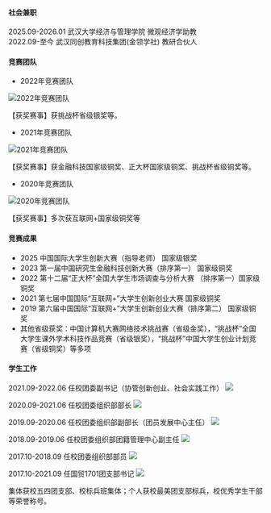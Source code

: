


#### 社会兼职
2025.09-2026.01 武汉大学经济与管理学院 微观经济学助教 <br/>
2022.09-至今 武汉同创教育科技集团(金领学社) 教研合伙人
#### 竞赛团队

* 2022年竞赛团队

![2022年竞赛团队](static/assets/img/11.png)

【获奖赛事】获挑战杯省级银奖等。


* 2021年竞赛团队


![2021年竞赛团队](static/assets/img/12.png)



【获奖赛事】获金融科技国家级铜奖、正大杯国家级铜奖、挑战杯省级铜奖等。

* 2020年竞赛团队

![2020年竞赛团队](static/assets/img/13.png)

【获奖赛事】多次获互联网+国家级铜奖等



#### 竞赛成果
- 2025 中国国际大学生创新大赛（指导老师） 国家级银奖
- 2023 第一届中国研究生金融科技创新大赛（排序第一） 国家级铜奖
- 2022 第十二届“正大杯”全国大学生市场调查与分析大赛 （排序第一）国家级铜奖
- 2021 第七届中国国际“互联网+”大学生创新创业大赛 国家级铜奖
- 2019 第六届中国国际“互联网+”大学生创新创业大赛（排序第二） 国家级铜奖
- 其他省级获奖：中国计算机大赛网络技术挑战赛（省级金奖），“挑战杯”全国大学生课外学术科技作品竞赛（省级银奖），“挑战杯”中国大学生创业计划竞赛（省级铜奖）等多项


#### 学生工作


2021.09-2022.06 任校团委副书记（协管创新创业、社会实践工作）
<img src="static/assets/img/21.png" style="max-width: 100%; height: auto;">

2020.09-2021.06 任校团委组织部部长
<img src="static/assets/img/22.png" style="max-width: 100%; height: auto;">

2019.09-2020.06 任校团委组织部副部长（团员发展中心主任）
<img src="static/assets/img/23.png" style="max-width: 100%; height: auto;">

2018.09-2019.06 任校团委组织部团籍管理中心副主任
<img src="static/assets/img/24.png" style="max-width: 100%; height: auto;">

2017.10-2018.09 任校团委组织部部员
<img src="static/assets/img/25.png" style="max-width: 100%; height: auto;">

2017.10-2021.09 任国贸1701团支部书记
<img src="static/assets/img/26.png" style="max-width: 100%; height: auto;">

集体获校五四团支部、校标兵班集体；个人获校最美团支部标兵，校优秀学生干部等荣誉称号。